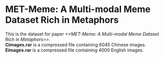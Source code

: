 # MET-Meme: A Multi-modal Meme Dataset Rich in Metaphors
This is the dataset for paper *<<MET-Meme: A Multi-modal Meme Dataset Rich in Metaphors>>*.  <br>
**Cimages.rar** is a compressed file containing 6045 Chinese images.<br>
**Eimages.rar** is a compressed file containing 4000 English images.
